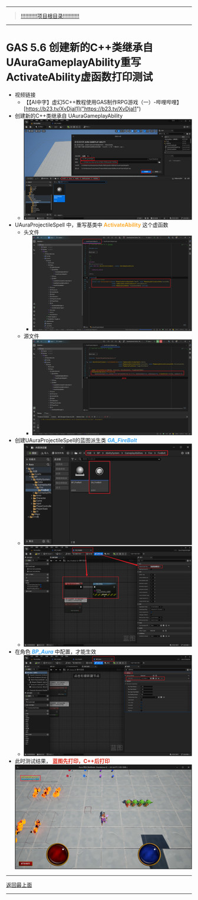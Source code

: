___________________________________________________________________________________________
> [!!!!!!!!!!!项目根目录!!!!!!!!!!!](./!!!!!!!!!!!项目目录!!!!!!!!!!!.md)

___________________________________________________________________________________________

# GAS 5.6 创建新的C++类继承自UAuraGameplayAbility重写ActivateAbility虚函数打印测试
- 视频链接
    - 【【AI中字】虚幻5C++教程使用GAS制作RPG游戏（一）-哔哩哔哩】 [https://b23.tv/XvDjaI1]("https://b23.tv/XvDjaI1")
- 创建新的C++类继承自 UAuraGameplayAbility
    -  ![图片](https://github.com/liyunlong618/MyNote/blob/master/%E8%99%9A%E5%B9%BBC++/%E6%A8%A1%E5%9D%97/GAS/GAS%E7%AC%AC%E4%BA%8C%E5%AD%A3-%E6%9A%97%E9%BB%91%E7%A0%B4%E5%9D%8F%E7%A5%9ELike%E6%B8%B8%E6%88%8F/%E9%85%8D%E5%9B%BE/GAS_5.6/GAS%205.6%20%E5%88%9B%E5%BB%BA%E6%96%B0%E7%9A%84C++%E7%B1%BB%E7%BB%A7%E6%89%BF%E8%87%AAUAuraGameplayAbility%E9%87%8D%E5%86%99ActivateAbility%E8%99%9A%E5%87%BD%E6%95%B0%E6%89%93%E5%8D%B0%E6%B5%8B%E8%AF%95-%E5%B9%95%E5%B8%83%E5%9B%BE%E7%89%87-514965-783.png?raw=true)
- UAuraProjectileSpell 中，重写基类中 <font color=#FFAF38>**ActivateAbility**</font> 这个虚函数
    - 头文件
        -  ![图片](https://github.com/liyunlong618/MyNote/blob/master/%E8%99%9A%E5%B9%BBC++/%E6%A8%A1%E5%9D%97/GAS/GAS%E7%AC%AC%E4%BA%8C%E5%AD%A3-%E6%9A%97%E9%BB%91%E7%A0%B4%E5%9D%8F%E7%A5%9ELike%E6%B8%B8%E6%88%8F/%E9%85%8D%E5%9B%BE/GAS_5.6/GAS%205.6%20%E5%88%9B%E5%BB%BA%E6%96%B0%E7%9A%84C++%E7%B1%BB%E7%BB%A7%E6%89%BF%E8%87%AAUAuraGameplayAbility%E9%87%8D%E5%86%99ActivateAbility%E8%99%9A%E5%87%BD%E6%95%B0%E6%89%93%E5%8D%B0%E6%B5%8B%E8%AF%95-%E5%B9%95%E5%B8%83%E5%9B%BE%E7%89%87-75614-580836.png?raw=true)
    - 源文件
        -  ![图片](https://github.com/liyunlong618/MyNote/blob/master/%E8%99%9A%E5%B9%BBC++/%E6%A8%A1%E5%9D%97/GAS/GAS%E7%AC%AC%E4%BA%8C%E5%AD%A3-%E6%9A%97%E9%BB%91%E7%A0%B4%E5%9D%8F%E7%A5%9ELike%E6%B8%B8%E6%88%8F/%E9%85%8D%E5%9B%BE/GAS_5.6/GAS%205.6%20%E5%88%9B%E5%BB%BA%E6%96%B0%E7%9A%84C++%E7%B1%BB%E7%BB%A7%E6%89%BF%E8%87%AAUAuraGameplayAbility%E9%87%8D%E5%86%99ActivateAbility%E8%99%9A%E5%87%BD%E6%95%B0%E6%89%93%E5%8D%B0%E6%B5%8B%E8%AF%95-%E5%B9%95%E5%B8%83%E5%9B%BE%E7%89%87-343261-406875.png?raw=true)
- 创建UAuraProjectileSpell的蓝图派生类 <font color=#40A8F5>***GA_FireBolt***</font>
    -  ![图片](https://github.com/liyunlong618/MyNote/blob/master/%E8%99%9A%E5%B9%BBC++/%E6%A8%A1%E5%9D%97/GAS/GAS%E7%AC%AC%E4%BA%8C%E5%AD%A3-%E6%9A%97%E9%BB%91%E7%A0%B4%E5%9D%8F%E7%A5%9ELike%E6%B8%B8%E6%88%8F/%E9%85%8D%E5%9B%BE/GAS_5.6/GAS%205.6%20%E5%88%9B%E5%BB%BA%E6%96%B0%E7%9A%84C++%E7%B1%BB%E7%BB%A7%E6%89%BF%E8%87%AAUAuraGameplayAbility%E9%87%8D%E5%86%99ActivateAbility%E8%99%9A%E5%87%BD%E6%95%B0%E6%89%93%E5%8D%B0%E6%B5%8B%E8%AF%95-%E5%B9%95%E5%B8%83%E5%9B%BE%E7%89%87-936274-277420.png?raw=true)
    -  ![图片](https://github.com/liyunlong618/MyNote/blob/master/%E8%99%9A%E5%B9%BBC++/%E6%A8%A1%E5%9D%97/GAS/GAS%E7%AC%AC%E4%BA%8C%E5%AD%A3-%E6%9A%97%E9%BB%91%E7%A0%B4%E5%9D%8F%E7%A5%9ELike%E6%B8%B8%E6%88%8F/%E9%85%8D%E5%9B%BE/GAS_5.6/GAS%205.6%20%E5%88%9B%E5%BB%BA%E6%96%B0%E7%9A%84C++%E7%B1%BB%E7%BB%A7%E6%89%BF%E8%87%AAUAuraGameplayAbility%E9%87%8D%E5%86%99ActivateAbility%E8%99%9A%E5%87%BD%E6%95%B0%E6%89%93%E5%8D%B0%E6%B5%8B%E8%AF%95-%E5%B9%95%E5%B8%83%E5%9B%BE%E7%89%87-372015-236754.png?raw=true)
- 在角色 <font color=#40A8F5>***BP_Aura***</font> 中配置，才能生效
    -  ![图片](https://github.com/liyunlong618/MyNote/blob/master/%E8%99%9A%E5%B9%BBC++/%E6%A8%A1%E5%9D%97/GAS/GAS%E7%AC%AC%E4%BA%8C%E5%AD%A3-%E6%9A%97%E9%BB%91%E7%A0%B4%E5%9D%8F%E7%A5%9ELike%E6%B8%B8%E6%88%8F/%E9%85%8D%E5%9B%BE/GAS_5.6/GAS%205.6%20%E5%88%9B%E5%BB%BA%E6%96%B0%E7%9A%84C++%E7%B1%BB%E7%BB%A7%E6%89%BF%E8%87%AAUAuraGameplayAbility%E9%87%8D%E5%86%99ActivateAbility%E8%99%9A%E5%87%BD%E6%95%B0%E6%89%93%E5%8D%B0%E6%B5%8B%E8%AF%95-%E5%B9%95%E5%B8%83%E5%9B%BE%E7%89%87-979458-823078.png?raw=true)
- 此时测试结果， <font color=#DC2D1E>**蓝图先打印，C++后打印**</font> ![图片](https://github.com/liyunlong618/MyNote/blob/master/%E8%99%9A%E5%B9%BBC++/%E6%A8%A1%E5%9D%97/GAS/GAS%E7%AC%AC%E4%BA%8C%E5%AD%A3-%E6%9A%97%E9%BB%91%E7%A0%B4%E5%9D%8F%E7%A5%9ELike%E6%B8%B8%E6%88%8F/%E9%85%8D%E5%9B%BE/GAS_5.6/GAS%205.6%20%E5%88%9B%E5%BB%BA%E6%96%B0%E7%9A%84C++%E7%B1%BB%E7%BB%A7%E6%89%BF%E8%87%AAUAuraGameplayAbility%E9%87%8D%E5%86%99ActivateAbility%E8%99%9A%E5%87%BD%E6%95%B0%E6%89%93%E5%8D%B0%E6%B5%8B%E8%AF%95-%E5%B9%95%E5%B8%83%E5%9B%BE%E7%89%87-227932-894669.png?raw=true)

___________________________________________________________________________________________

[返回最上面](#处理关键点)
___________________________________________________________________________________________